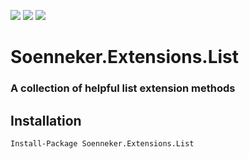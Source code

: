 [![](https://img.shields.io/nuget/v/Soenneker.Extensions.List.svg?style=for-the-badge)](https://www.nuget.org/packages/Soenneker.Extensions.List/)
[![](https://img.shields.io/github/actions/workflow/status/soenneker/soenneker.extensions.list/publish.yml?style=for-the-badge)](https://github.com/soenneker/soenneker.extensions.list/actions/workflows/publish.yml)
[![](https://img.shields.io/nuget/dt/Soenneker.Extensions.List.svg?style=for-the-badge)](https://www.nuget.org/packages/Soenneker.Extensions.List/)

# Soenneker.Extensions.List
### A collection of helpful list extension methods

## Installation

```
Install-Package Soenneker.Extensions.List
```
